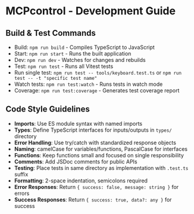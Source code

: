 # MCPcontrol - Development Guide

## Build & Test Commands
- Build: `npm run build` - Compiles TypeScript to JavaScript
- Start: `npm run start` - Runs the built application
- Dev: `npm run dev` - Watches for changes and rebuilds
- Test: `npm run test` - Runs all Vitest tests
- Run single test: `npm run test -- tools/keyboard.test.ts` or `npm run test -- -t "specific test name"`
- Watch tests: `npm run test:watch` - Runs tests in watch mode
- Coverage: `npm run test:coverage` - Generates test coverage report

## Code Style Guidelines
- **Imports**: Use ES module syntax with named imports
- **Types**: Define TypeScript interfaces for inputs/outputs in `types/` directory
- **Error Handling**: Use try/catch with standardized response objects
- **Naming**: camelCase for variables/functions, PascalCase for interfaces
- **Functions**: Keep functions small and focused on single responsibility
- **Comments**: Add JSDoc comments for public APIs
- **Testing**: Place tests in same directory as implementation with `.test.ts` suffix
- **Formatting**: 2-space indentation, semicolons required
- **Error Responses**: Return `{ success: false, message: string }` for errors
- **Success Responses**: Return `{ success: true, data?: any }` for success